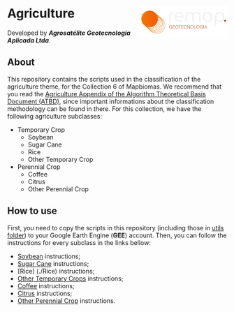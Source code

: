 
<div>
    <img src='./assets/logo.png' height='auto' width='200' align='right'>
    <h1>Agriculture</h1>
</div>

Developed by ***Agrosatélite Geotecnologia Aplicada Ltda***.

## About
This repository contains the scripts used in the classification of the agriculture theme, for the Collection 6 of Mapbiomas. We recommend that you read the  [Agriculture Appendix of the Algorithm Theoretical Basis Document (ATBD)](https://mapbiomas.org/download-dos-atbds), since important informations about the classification methodology can be found in there. For this collection, we have the following agriculture subclasses:

 - Temporary Crop
	- Soybean
	- Sugar Cane
	- Rice
	- Other Temporary Crop
 - Perennial Crop
	- Coffee
	- Citrus
	- Other Perennial Crop

## How to use

First, you need to copy the scripts in this repository  (including those in [utils folder](./utils)) to your Google Earth Engine (**GEE**) account. Then, you can follow the instructions for every subclass in the links bellow:
																						 
 - [Soybean](./soybean) instructions;
 - [Sugar Cane](./sugarcane) instructions;
 - [Rice] (./Rice) instructions;
 - [Other Temporary Crops](./temporary_crops) instructions;
 - [Coffee](./coffee) instructions;
 - [Citrus](./citrus) instructions;
 - [Other Perennial Crop](./perennial_crops) instructions.

